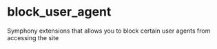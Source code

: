 block_user_agent
================

Symphony extensions that allows you to block certain user agents from accessing the site